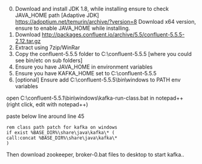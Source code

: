 0. Download and install JDK 1.8, while installing ensure to check JAVA_HOME path [Adaptive JDK]  https://adoptium.net/temurin/archive/?version=8  Download x64 version, ensure to enable JAVA_HOME while installing.
1. Download  http://packages.confluent.io/archive/5.5/confluent-5.5.5-2.12.tar.gz
2. Extract using 7zip/WinRar
3. Copy the confluent-5.5.5 folder to C:\confluent-5.5.5   [where you could see bin/etc on sub folders]
5. Ensure you have JAVA_HOME in environment variables
6. Ensure you have KAFKA_HOME set to C:\confluent-5.5.5
7. [optional] Ensure add C:\confluent-5.5.5\bin\windows to PATH env variables


open C:\confluent-5.5.1\bin\windows\kafka-run-class.bat in notepad++ (right click, edit with notepad++)

paste below line around line 45

```
rem class path patch for kafka on windows
if exist %BASE_DIR%\share\java\kafka\* (
call:concat %BASE_DIR%\share\java\kafka\*
)
```

Then download zookeeper, broker-0.bat files to desktop to start kafka..
